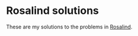# Rosalind solutions

These are my solutions to the problems in [Rosalind](https://rosalind.info/problems/locations/).
